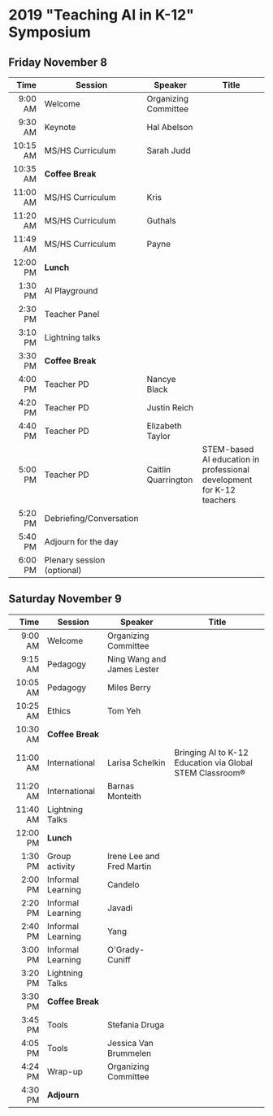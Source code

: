 # 2019 "Teaching AI in K-12" Symposium
##  Friday November 8

|Time|Session|Speaker|Title|
|---:|-------|-------|-----|
9:00 AM|Welcome|Organizing Committee|
9:30 AM|Keynote|Hal Abelson||
10:15 AM|MS/HS Curriculum|Sarah Judd||
10:35 AM|**Coffee Break**
11:00 AM|MS/HS Curriculum|Kris|
11:20 AM|MS/HS Curriculum|Guthals|
11:49 AM|MS/HS Curriculum|Payne|
12:00 PM|**Lunch**
1:30 PM|AI Playground
2:30 PM|Teacher Panel
3:10 PM|Lightning talks
3:30 PM|**Coffee Break**
4:00 PM|Teacher PD|Nancye Black
4:20 PM|Teacher PD|Justin Reich
4:40 PM|Teacher PD|Elizabeth Taylor
5:00 PM|Teacher PD|Caitlin Quarrington|STEM-based AI education in professional development for K-12 teachers
5:20 PM|Debriefing/Conversation
5:40 PM|Adjourn for the day
6:00 PM|Plenary session (optional)|

## Saturday November 9
|Time|Session|Speaker|Title|
|---:|-------|-------|-----|
9:00 AM|Welcome|Organizing Committee
9:15 AM|Pedagogy|Ning Wang and James Lester
10:05 AM|Pedagogy|Miles Berry
10:25 AM|Ethics|Tom Yeh
10:30 AM|**Coffee Break**
11:00 AM|International|Larisa Schelkin|Bringing AI to K-12 Education via Global STEM Classroom®
11:20 AM|International|Barnas Monteith
11:40 AM|Lightning Talks
12:00 PM|**Lunch**
1:30 PM|Group activity|Irene Lee and Fred Martin
2:00 PM|Informal Learning|Candelo
2:20 PM|Informal Learning|Javadi
2:40 PM|Informal Learning|Yang
3:00 PM|Informal Learning|O'Grady-Cuniff
3:20 PM|Lightning Talks
3:30 PM|**Coffee Break**
3:45 PM|Tools|Stefania Druga
4:05 PM|Tools|Jessica Van Brummelen
4:24 PM|Wrap-up|Organizing Committee
4:30 PM|**Adjourn**
